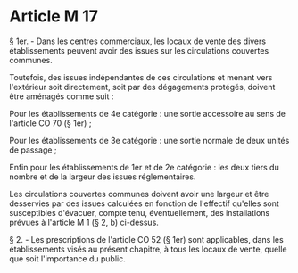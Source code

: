 # Article M 17

§ 1er. - Dans les centres commerciaux, les locaux de vente des divers établissements peuvent avoir des issues sur les circulations couvertes communes.

Toutefois, des issues indépendantes de ces circulations et menant vers l'extérieur soit directement, soit par des dégagements protégés, doivent être aménagés comme suit :

Pour les établissements de 4e catégorie : une sortie accessoire au sens de l'article CO 70 (§ 1er) ;

Pour les établissements de 3e catégorie : une sortie normale de deux unités de passage ;

Enfin pour les établissements de 1er et de 2e catégorie : les deux tiers du nombre et de la largeur des issues réglementaires.

Les circulations couvertes communes doivent avoir une largeur et être desservies par des issues calculées en fonction de l'effectif qu'elles sont susceptibles d'évacuer, compte tenu, éventuellement, des installations prévues à l'article M 1 (§ 2, b) ci-dessus.

§ 2. - Les prescriptions de l'article CO 52 (§ 1er) sont applicables, dans les établissements visés au présent chapitre, à tous les locaux de vente, quelle que soit l'importance du public.
